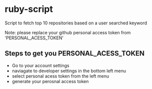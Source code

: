 # ruby-script

Script to fetch top 10 repositories based on a user searched keyword

Note: please replace your github personal access token from 'PERSONAL_ACESS_TOKEN' 

## Steps to get you PERSONAL_ACESS_TOKEN
- Go to your account settings
- naviagate to developer settings in the bottom left menu
- select personal acess token from the left menu 
- generate your perosnal access token 
